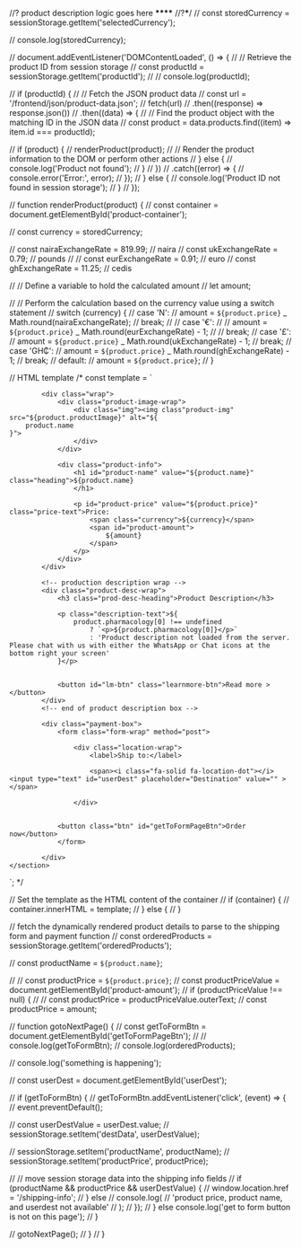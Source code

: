 //? product description logic goes here ****\*\*\*\*****
//?************************\*************************/
// const storedCurrency = sessionStorage.getItem('selectedCurrency');

// console.log(storedCurrency);

// document.addEventListener('DOMContentLoaded', () => {
// // Retrieve the product ID from session storage
// const productId = sessionStorage.getItem('productId');
// // console.log(productId);

// if (productId) {
// // Fetch the JSON product data
// const url = '/frontend/json/product-data.json';
// fetch(url)
// .then((response) => response.json())
// .then((data) => {
// // Find the product object with the matching ID in the JSON data
// const product = data.products.find((item) => item.id === productId);

// if (product) {
// renderProduct(product);
// // Render the product information to the DOM or perform other actions
// } else {
// console.log('Product not found');
// }
// })
// .catch((error) => {
// console.error('Error:', error);
// });
// } else {
// console.log('Product ID not found in session storage');
// }
// });

// function renderProduct(product) {
// const container = document.getElementById('product-container');

// const currency = storedCurrency;

// const nairaExchangeRate = 819.99; // naira
// const ukExchangeRate = 0.79; // pounds
// // const eurExchangeRate = 0.91; // euro
// const ghExchangeRate = 11.25; // cedis

// // Define a variable to hold the calculated amount
// let amount;

// // Perform the calculation based on the currency value using a switch statement
// switch (currency) {
// case 'N':
// amount = `${product.price}` _ Math.round(nairaExchangeRate);
// break;
// // case '€':
// // amount = `${product.price}` _ Math.round(eurExchangeRate) - 1;
// // break;
// case '£':
// amount = `${product.price}` _ Math.round(ukExchangeRate) - 1;
// break;
// case 'GH₵':
// amount = `${product.price}` _ Math.round(ghExchangeRate) - 1;
// break;
// default:
// amount = `${product.price}`;
// }

// HTML template
/\* const template = `
<section class="product">

    		<div class="wrap">
    			<div class="product-image-wrap">
    				<div class="img"><img class"product-img" src="${product.productImage}" alt="${
    	product.name
    }">
    				</div>
    			</div>

    			<div class="product-info">
    				<h1 id="product-name" value="${product.name}" class="heading">${product.name}
    				</h1>

    				<p id="product-price" value="${product.price}" class="price-text">Price:
    					<span class="currency">${currency}</span>
    					<span id="product-amount">
    						${amount}
    					</span>
    				</p>
    			</div>
    		</div>

    		<!-- production description wrap -->
    		<div class="product-desc-wrap">
    			<h3 class="prod-desc-heading">Product Description</h3>

    			<p class="description-text">${
    				product.pharmacology[0] !== undefined
    					? `<p>${product.pharmacology[0]}</p>`
    					: 'Product description not loaded from the server. Please chat with us with either the WhatsApp or Chat icons at the bottom right your screen'
    			}</p>


    			<button id="lm-btn" class="learnmore-btn">Read more ></button>
    		</div>
    		<!-- end of product description box -->

    		<div class="payment-box">
    			<form class="form-wrap" method="post">

    				<div class="location-wrap">
    					<label>Ship to:</label>

    					<span><i class="fa-solid fa-location-dot"></i> <input type="text" id="userDest" placeholder="Destination" value="" ></span>

    				</div>


    			<button class="btn" id="getToFormPageBtn">Order now</button>
    			</form>

    		</div>
    </section>

`; \*/

// Set the template as the HTML content of the container
// if (container) {
// container.innerHTML = template;
// } else {
// }

// fetch the dynamically rendered product details to parse to the shipping form and payment function
// const orderedProducts = sessionStorage.getItem('orderedProducts');

// const productName = `${product.name}`;

// // const productPrice = `${product.price}`;
// const productPriceValue = document.getElementById('product-amount');
// if (productPriceValue !== null) {
// // const productPrice = productPriceValue.outerText;
// const productPrice = amount;

// function gotoNextPage() {
// const getToFormBtn = document.getElementById('getToFormPageBtn');
// // console.log(getToFormBtn);
// console.log(orderedProducts);

// console.log('something is happening');

// const userDest = document.getElementById('userDest');

// if (getToFormBtn) {
// getToFormBtn.addEventListener('click', (event) => {
// event.preventDefault();

// const userDestValue = userDest.value;
// sessionStorage.setItem('destData', userDestValue);

// sessionStorage.setItem('productName', productName);
// sessionStorage.setItem('productPrice', productPrice);

// // move session storage data into the shipping info fields
// if (productName && productPrice && userDestValue) {
// window.location.href = '/shipping-info';
// } else
// console.log(
// 'product price, product name, and userdest not available'
// );
// });
// } else console.log('get to form button is not on this page');
// }

// gotoNextPage();
// }
// }
